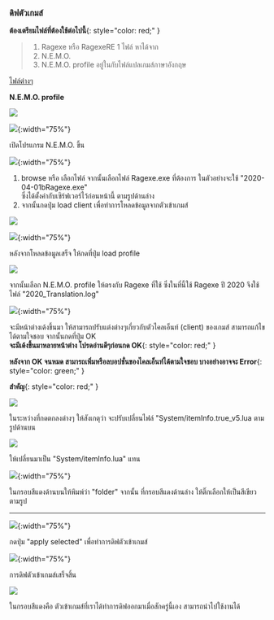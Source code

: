 ### ดิฟตัวเกมส์

**ต้องเตรียมไฟล์ที่ต้องใช้ต่อไปนี้**{: style="color: red;" }

> 1. Ragexe หรือ RagexeRE 1 ไฟล์ หาได้จาก
> 2. N.E.M.O.
> 3. N.E.M.O. profile อยู่ในกับไฟล์แปลเกมส์ภาษาอังกฤษ

[ไฟล์ต่างๆ](https://cosmictraveler.github.io/ro-wiki/02-เครื่องมือพื้นฐาน)


**N.E.M.O. profile**

![](../assets/images/img/08/01.PNG)

![](../assets/images/img/08/02.PNG){:width="75%"}

เปิดโปรแกรม N.E.M.O. ขึ้น

![](../assets/images/img/08/03.PNG){:width="75%"}

1. browse หรือ เลือกไฟล์ จากนั้นเลือกไฟล์ Ragexe.exe ที่ต้องการ ในตัวอย่างจะใช้ "2020-04-01bRagexe.exe"\
ซึ่งได้ตั้งค่ากับเซิร์ฟเวอร์ไว้ก่อนหน้านี้ ตามรูปด้านล่าง
2. จากนั้นกดปุ่ม load client เพื่อทำการโหลดข้อมูลจากตัวเข้าเกมส์

![](../assets/images/img/08/04.PNG)

![](../assets/images/img/08/05.PNG){:width="75%"}

หลังจากโหลดข้อมูลเสร็จ ให้กดที่ปุ่ม load profile

![](../assets/images/img/08/06.PNG)

จากนั้นเลือก N.E.M.O. profile ให้ตรงกับ Ragexe ที่ใช้ ซึ่งในที่นี้ใช้ Ragexe ปี 2020 จึงใช้ไฟล์ "2020_Translation.log"

![](../assets/images/img/08/07.PNG){:width="75%"}

จะมีหน้าต่างเด้งขึ้นมา ให้สามารถปรับแต่งต่างๆเกี่ยวกับตัวไคลเอ็นท์ (client) ของเกมส์ สามารถแก้ไขได้ตามใจชอบ
จากนั้นกดที่ปุ่ม OK\
**จะมีเด้งขึ้นมาหลายหน้าต่าง โปรดอ่านดีๆก่อนกด OK**{: style="color: red;" }

**หลังจาก OK จนหมด สามารถเพิ่มหรือลบอปชั่นของไคลเอ็นท์ได้ตามใจชอบ บางอย่างอาจจะ Error**{: style="color: green;" }

**สำคัญ**{: style="color: red;" }

![](../assets/images/img/08/12.PNG)

ในระหว่างที่กดตกลงต่างๆ ให้สังเกตุว่า จะปรับเปลี่ยนไฟล์ "System/itemInfo.true_v5.lua ตามรูปด้านบน

![](../assets/images/img/08/13.PNG)

ให้เปลี่ยนมาเป็น "System/itemInfo.lua" แทน

![](../assets/images/img/08/08.PNG){:width="75%"}

ในกรอบสีแดงด้านบนให้พิมพ์ว่า "folder" จากนั้น ที่กรอบสีแดงด้านล่าง ให้ติ๊กเลือกให้เป็นสีเขียวตามรูป

----

![](../assets/images/img/08/09.PNG){:width="75%"}

กดปุ่ม "apply selected" เพื่อทำการดิฟตัวเข้าเกมส์

![](../assets/images/img/08/10.PNG){:width="75%"}

การดิฟตัวเข้าเกมส์เสร็จสิ้น

![](../assets/images/img/08/11.PNG)

ในกรอบสีแดงคือ ตัวเข้าเกมส์ที่เราได้ทำการดิฟออกมาเมื่อสักครู่นี้เอง สามารถนำไปใช้งานได้